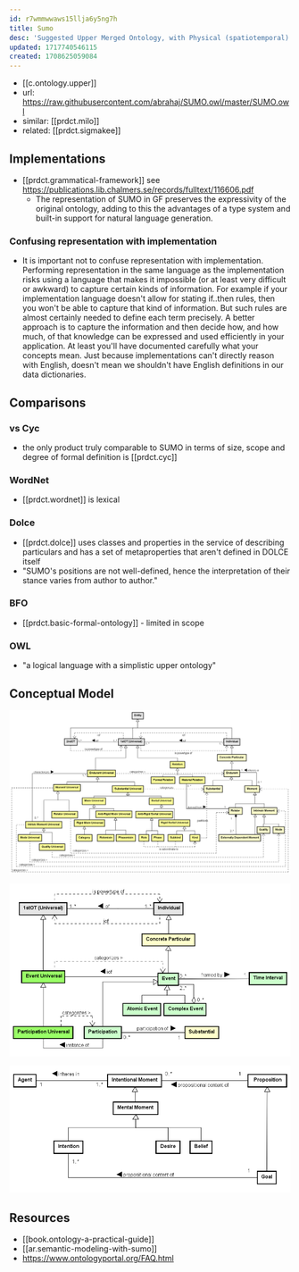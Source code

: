 ```yaml
---
id: r7wmmwwaws15llja6y5ng7h
title: Sumo
desc: 'Suggested Upper Merged Ontology, with Physical (spatiotemporal) and Abstract'
updated: 1717740546115
created: 1708625059084
---
```


- [[c.ontology.upper]]
- url: https://raw.githubusercontent.com/abrahaj/SUMO.owl/master/SUMO.owl
- similar: [[prdct.milo]]
- related: [[prdct.sigmakee]] 

## Implementations

- [[prdct.grammatical-framework]] see https://publications.lib.chalmers.se/records/fulltext/116606.pdf
  - The representation of SUMO in GF preserves the expressivity of the original ontology, adding to this the advantages of a type system and built-in support for natural language generation.

### Confusing representation with implementation

- It is important not to confuse representation with implementation. Performing representation in the same language as the implementation risks using a language that makes it impossible (or at least very difficult or awkward) to capture certain kinds of information. For example if your implementation language doesn't allow for stating if..then rules, then you won't be able to capture that kind of information. But such rules are almost certainly needed to define each term precisely. A better approach is to capture the information and then decide how, and how much, of that knowledge can be expressed and used efficiently in your application. At least you'll have documented carefully what your concepts mean. Just because implementations can't directly reason with English, doesn't mean we shouldn't have English definitions in our data dictionaries.

## Comparisons

### vs Cyc

- the only product truly comparable to SUMO in terms of size, scope and degree of formal definition is [[prdct.cyc]]

### WordNet

- [[prdct.wordnet]] is lexical

### Dolce

- [[prdct.dolce]] uses classes and properties in the service of describing particulars and has a set of metaproperties that aren't defined in DOLCE itself
- "SUMO's positions are not well-defined, hence the interpretation of their stance varies from author to author."


### BFO

- [[prdct.basic-formal-ontology]] - limited in scope

### OWL

- "a logical language with a simplistic upper ontology"

## Conceptual Model

![](/assets/images/2024-03-06-21-42-31.png)

![](/assets/images/2024-03-06-21-42-47.png)

![](/assets/images/2024-03-06-21-43-01.png)

## Resources

- [[book.ontology-a-practical-guide]]
- [[ar.semantic-modeling-with-sumo]]
- https://www.ontologyportal.org/FAQ.html